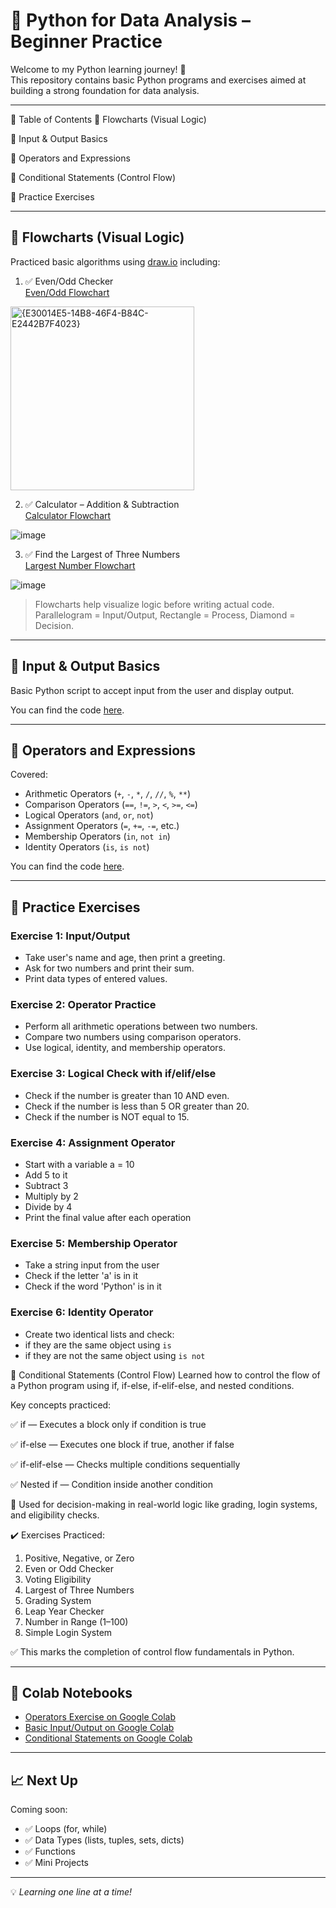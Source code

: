 # 🐍 Python for Data Analysis – Beginner Practice

Welcome to my Python learning journey! 🚀  
This repository contains basic Python programs and exercises aimed at building a strong foundation for data analysis.

---

📌 Table of Contents
🔷 Flowcharts (Visual Logic)

🔹 Input & Output Basics

🔸 Operators and Expressions

🔻 Conditional Statements (Control Flow)

🧪 Practice Exercises


---

## 🔷 Flowcharts (Visual Logic)

Practiced basic algorithms using [draw.io](https://draw.io) including:

1. ✅ Even/Odd Checker  
   [Even/Odd Flowchart](https://app.diagrams.net/#Hrohitjaiswalrj32%2FFlowcharts%2Fmain%2Fflowchart1.drawio#%7B%22pageId%22%3A%22QOld8AiaXbUUEI0DL37W%22%7D)
     
<img width="294" alt="{E30014E5-14B8-46F4-B84C-E2442B7F4023}" src="https://github.com/user-attachments/assets/55777abb-a1f6-47a4-ad4e-a15f1c5aa635" />


2. ✅ Calculator – Addition & Subtraction  
   [Calculator Flowchart](https://app.diagrams.net/#Hrohitjaiswalrj32%2FFlowcharts%2Fmain%2Fflowchart1.drawio#%7B%22pageId%22%3A%22kexJNnkVuC1LKTrwEOO6%22%7D)

![image](https://github.com/user-attachments/assets/1e9f82f7-a895-499a-b149-4b4b3a03fae9)


3. ✅ Find the Largest of Three Numbers  
   [Largest Number Flowchart](https://app.diagrams.net/#Hrohitjaiswalrj32%2FFlowcharts%2Fmain%2Fflowchart1.drawio#%7B%22pageId%22%3A%22kexJNnkVuC1LKTrwEOO6%22%7D)

![image](https://github.com/user-attachments/assets/9afa4b94-5ab7-4bab-ba24-e38fc12607e9)


> Flowcharts help visualize logic before writing actual code.  
> Parallelogram = Input/Output, Rectangle = Process, Diamond = Decision.

---

## 🔹 Input & Output Basics

Basic Python script to accept input from the user and display output.

You can find the code [here](https://colab.research.google.com/drive/1h9NTsgz5WaSRol5jPg6RXs7h6wD99Rm8).

---

## 🔸 Operators and Expressions

Covered:

- Arithmetic Operators (`+`, `-`, `*`, `/`, `//`, `%`, `**`)
- Comparison Operators (`==`, `!=`, `>`, `<`, `>=`, `<=`)
- Logical Operators (`and`, `or`, `not`)
- Assignment Operators (`=`, `+=`, `-=`, etc.)
- Membership Operators (`in`, `not in`)
- Identity Operators (`is`, `is not`)

You can find the code [here](https://colab.research.google.com/drive/1l4yKEo8oBnYpPlBHwgVnN4w_950weohT#scrollTo=GqbGTScx9z4x).

---

## 🧪 Practice Exercises

### Exercise 1: Input/Output
- Take user's name and age, then print a greeting.
- Ask for two numbers and print their sum.
- Print data types of entered values.

### Exercise 2: Operator Practice
- Perform all arithmetic operations between two numbers.
- Compare two numbers using comparison operators.
- Use logical, identity, and membership operators.

### Exercise 3: Logical Check with if/elif/else
- Check if the number is greater than 10 AND even.
- Check if the number is less than 5 OR greater than 20.
- Check if the number is NOT equal to 15.

### Exercise 4: Assignment Operator
- Start with a variable a = 10
- Add 5 to it
- Subtract 3
- Multiply by 2
- Divide by 4
- Print the final value after each operation

### Exercise 5: Membership Operator
- Take a string input from the user
- Check if the letter 'a' is in it
- Check if the word 'Python' is in it

### Exercise 6: Identity Operator
- Create two identical lists and check:
- if they are the same object using `is`
- if they are not the same object using `is not`

🔻 Conditional Statements (Control Flow)
Learned how to control the flow of a Python program using if, if-else, if-elif-else, and nested conditions.

Key concepts practiced:

✅ if — Executes a block only if condition is true

✅ if-else — Executes one block if true, another if false

✅ if-elif-else — Checks multiple conditions sequentially

✅ Nested if — Condition inside another condition

🧠 Used for decision-making in real-world logic like grading, login systems, and eligibility checks.

✔️ Exercises Practiced:

1. Positive, Negative, or Zero
2. Even or Odd Checker
3. Voting Eligibility
4. Largest of Three Numbers
5. Grading System
6. Leap Year Checker
7. Number in Range (1–100)
8. Simple Login System


✅ This marks the completion of control flow fundamentals in Python.

---

## 🔗 Colab Notebooks

- [Operators Exercise on Google Colab](https://colab.research.google.com/drive/1l4yKEo8oBnYpPlBHwgVnN4w_950weohT#scrollTo=GqbGTScx9z4x)
- [Basic Input/Output on Google Colab](https://colab.research.google.com/drive/1h9NTsgz5WaSRol5jPg6RXs7h6wD99Rm8)
- [Conditional Statements on Google Colab](https://colab.research.google.com/drive/1Sx-Qy1ldv1J8slBe9c-uS7XsFG8jhITn?usp=sharing)

---

## 📈 Next Up

Coming soon:
- ✅ Loops (for, while)
- ✅ Data Types (lists, tuples, sets, dicts)
- ✅ Functions
- ✅ Mini Projects

---

💡 _Learning one line at a time!_
